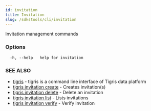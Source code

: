 ```yaml
---
id: invitation
title: Invitation
slug: /sdkstools/cli/invitation
---
```


Invitation management commands

### Options

```
  -h, --help   help for invitation
```

### SEE ALSO

- [tigris](tigris.md) - tigris is a command line interface of Tigris data platform
- [tigris invitation create](tigris_invitation_create.md) - Creates invitation(s)
- [tigris invitation delete](tigris_invitation_delete.md) - Delete an invitation
- [tigris invitation list](tigris_invitation_list.md) - Lists invitations
- [tigris invitation verify](tigris_invitation_verify.md) - Verify invitation

